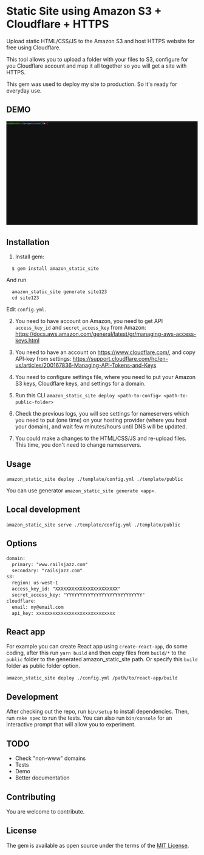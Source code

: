 # Static Site using Amazon S3 + Cloudflare + HTTPS

Upload static HTML/CSS/JS to the Amazon S3 and host HTTPS website for free using Cloudflare.

This tool allows you to upload a folder with your files to S3, configure for you Cloudflare account and map it all together so you will get a site with HTTPS.

This gem was used to deploy my site to production. So it's ready for everyday use.

## DEMO

![demo upload file to s3](/docs/amazon_static_site.gif)

## Installation

1. Install gem:

```
  $ gem install amazon_static_site
```  
    
  And run 

```
  amazon_static_site generate site123
  cd site123
```
  
  Edit `config.yml`.
    
2. You need to have account on Amazon, you need to get API `access_key_id` and `secret_access_key` from Amazon: https://docs.aws.amazon.com/general/latest/gr/managing-aws-access-keys.html

3. You need to have an account on https://www.cloudflare.com/, and copy API-key from settings: https://support.cloudflare.com/hc/en-us/articles/200167836-Managing-API-Tokens-and-Keys

4. You need to configure settings file, where you need to put your Amazon S3 keys, Cloudflare keys, and settings for a domain.

5. Run this CLI `amazon_static_site deploy <path-to-config> <path-to-public-folder>`

6. Check the previous logs, you will see settings for nameservers which you need to put (one time) on your hosting provider (where you host your domain), and wait few minutes/hours until DNS will be updated.

7. You could make a changes to the HTML/CSS/JS and re-upload files. This time, you don't need to change nameservers.

## Usage

`amazon_static_site deploy ./template/config.yml ./template/public`

You can use generator `amazon_static_site generate <app>`.

## Local development

`amazon_static_site serve ./template/config.yml ./template/public`

## Options

```
domain:
  primary: "www.railsjazz.com"
  secondary: "railsjazz.com"
s3:
  region: us-west-1
  access_key_id: "XXXXXXXXXXXXXXXXXXXXXXX"
  secret_access_key: "YYYYYYYYYYYYYYYYYYYYYYYYYYYY"
cloudflare:
  email: my@email.com
  api_key: xxxxxxxxxxxxxxxxxxxxxxxxxxxxx
```

## React app

For example you can create React app using `create-react-app`, do some coding, after this run `yarn build` and then copy files from `build/*` to the `public` folder to the generated amazon_static_site path. Or specify this `build` folder as public folder option.

`amazon_static_site deploy ./config.yml /path/to/react-app/build`

## Development

After checking out the repo, run `bin/setup` to install dependencies. Then, run `rake spec` to run the tests. You can also run `bin/console` for an interactive prompt that will allow you to experiment.

## TODO

- Check "non-www" domains
- Tests
- Demo
- Better documentation

## Contributing

You are welcome to contribute.

## License

The gem is available as open source under the terms of the [MIT License](https://opensource.org/licenses/MIT).
